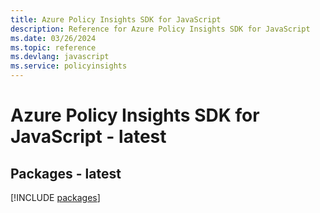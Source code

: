 ```yaml
---
title: Azure Policy Insights SDK for JavaScript
description: Reference for Azure Policy Insights SDK for JavaScript
ms.date: 03/26/2024
ms.topic: reference
ms.devlang: javascript
ms.service: policyinsights
---
```

# Azure Policy Insights SDK for JavaScript - latest
## Packages - latest
[!INCLUDE [packages](policy-insights-index.md)]
